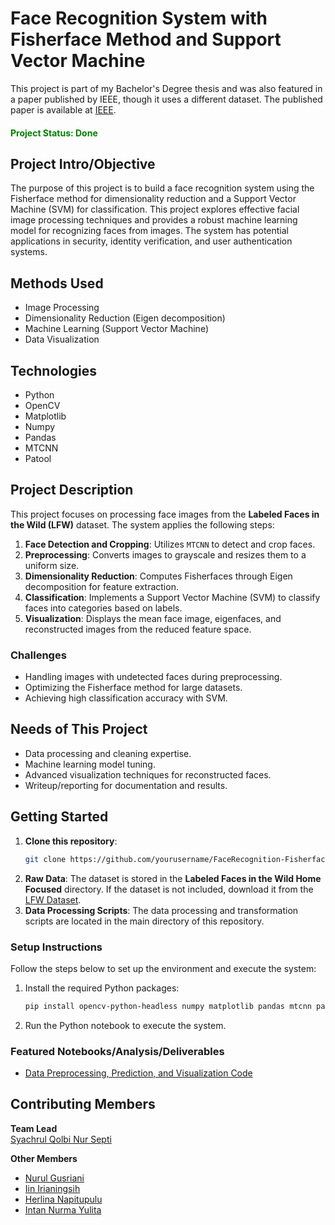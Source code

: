 # Face Recognition System with Fisherface Method and Support Vector Machine

This project is part of my Bachelor's Degree thesis and was also featured in a paper published by IEEE, though it uses a different dataset. The published paper is available at [IEEE](https://ieeexplore.ieee.org/document/9689738).

#### <span style="color: green; font-weight: bold;">Project Status: Done</span>

## Project Intro/Objective

The purpose of this project is to build a face recognition system using the Fisherface method for dimensionality reduction and a Support Vector Machine (SVM) for classification. This project explores effective facial image processing techniques and provides a robust machine learning model for recognizing faces from images. The system has potential applications in security, identity verification, and user authentication systems.

## Methods Used
- Image Processing
- Dimensionality Reduction (Eigen decomposition)
- Machine Learning (Support Vector Machine)
- Data Visualization

## Technologies
- Python
- OpenCV
- Matplotlib
- Numpy
- Pandas
- MTCNN
- Patool

## Project Description

This project focuses on processing face images from the **Labeled Faces in the Wild (LFW)** dataset. The system applies the following steps:

1. **Face Detection and Cropping**: Utilizes `MTCNN` to detect and crop faces.
2. **Preprocessing**: Converts images to grayscale and resizes them to a uniform size.
3. **Dimensionality Reduction**: Computes Fisherfaces through Eigen decomposition for feature extraction.
4. **Classification**: Implements a Support Vector Machine (SVM) to classify faces into categories based on labels.
5. **Visualization**: Displays the mean face image, eigenfaces, and reconstructed images from the reduced feature space.

### Challenges
- Handling images with undetected faces during preprocessing.
- Optimizing the Fisherface method for large datasets.
- Achieving high classification accuracy with SVM.

## Needs of This Project
- Data processing and cleaning expertise.
- Machine learning model tuning.
- Advanced visualization techniques for reconstructed faces.
- Writeup/reporting for documentation and results.

## Getting Started

1. **Clone this repository**:
   ```bash
   git clone https://github.com/yourusername/FaceRecognition-Fisherfaces.git
2. **Raw Data**: The dataset is stored in the **Labeled Faces in the Wild Home Focused** directory. If the dataset is not included, download it from the [LFW Dataset](http://vis-www.cs.umass.edu/lfw/).
2. **Data Processing Scripts**: The data processing and transformation scripts are located in the main directory of this repository.

### Setup Instructions
Follow the steps below to set up the environment and execute the system:

1. Install the required Python packages:
   ```bash
   pip install opencv-python-headless numpy matplotlib pandas mtcnn patool
2. Run the Python notebook to execute the system.

### Featured Notebooks/Analysis/Deliverables
* [Data Preprocessing, Prediction, and Visualization Code](./code.ipynb)

## Contributing Members

**Team Lead**  
[Syachrul Qolbi Nur Septi](https://github.com/syachrulqolbi)

**Other Members**  
* [Nurul Gusriani](https://scholar.google.com/citations?user=dVeLr_IAAAAJ)  
* [Iin Irianingsih](https://scholar.google.co.id/citations?user=Qp_esq8AAAAJ)  
* [Herlina Napitupulu](https://scholar.google.co.id/citations?user=8YbKgv8AAAAJ)  
* [Intan Nurma Yulita](https://scholar.google.com/citations?user=AFopUdQAAAAJ)
